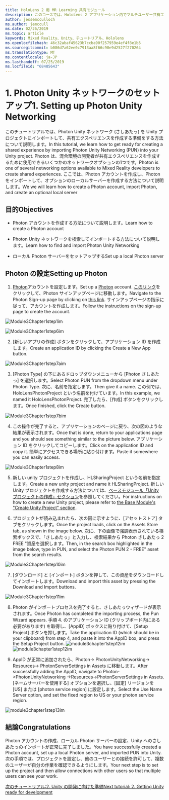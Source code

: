 ```yaml
---
title: HoloLens 2 用 MR Learning 共有モジュール
description: このコースでは、HoloLens 2 アプリケーション内でマルチユーザー共有エクスペリエンスを実装する方法について説明します。
author: jessemcculloch
ms.author: jemccull
ms.date: 02/26/2019
ms.topic: article
keywords: Mixed Reality、Unity、チュートリアル、Hololens
ms.openlocfilehash: 46c32abaf45623b7ccba90f257959e4ef4f8e1b5
ms.sourcegitcommit: b086d7a62ee0c7913aa8f66c90e9d2527f270264
ms.translationtype: MT
ms.contentlocale: ja-JP
ms.lasthandoff: 07/25/2019
ms.locfileid: "68485643"
---
```

#  <a name="1-setting-up-photon-unity-networking"></a><span data-ttu-id="98bde-104">1. Photon Unity ネットワークのセットアップ</span><span class="sxs-lookup"><span data-stu-id="98bde-104">1. Setting up Photon Unity Networking</span></span>

<span data-ttu-id="98bde-105">このチュートリアルでは、Photon Unity ネットワーク (さしあたっ) を Unity プロジェクトにインポートして、共有エクスペリエンスを作成する準備をする方法について説明します。</span><span class="sxs-lookup"><span data-stu-id="98bde-105">In this tutorial, we learn how to get ready for creating a shared experience by importing Photon Unity Networking (PUN) into your Unity project.</span></span> <span data-ttu-id="98bde-106">Photon は、混合環境の開発者が共有エクスペリエンスを作成するために使用できるいくつかのネットワークオプションの1つです。</span><span class="sxs-lookup"><span data-stu-id="98bde-106">Photon is one of several networking options available to Mixed Reality developers to create shared experiences.</span></span> <span data-ttu-id="98bde-107">ここでは、Photon アカウントを作成し、Photon をインポートして、オプションのローカルサーバーを作成する方法について説明します。</span><span class="sxs-lookup"><span data-stu-id="98bde-107">We we will learn how to create a Photon account, import Photon, and create an optional local server</span></span>

## <a name="objectives"></a><span data-ttu-id="98bde-108">目的</span><span class="sxs-lookup"><span data-stu-id="98bde-108">Objectives</span></span>

* <span data-ttu-id="98bde-109">Photon アカウントを作成する方法について説明します。</span><span class="sxs-lookup"><span data-stu-id="98bde-109">Learn how to create a Photon account</span></span>

* <span data-ttu-id="98bde-110">Photon Unity ネットワークを検索してインポートする方法について説明します。</span><span class="sxs-lookup"><span data-stu-id="98bde-110">Learn how to find and import Photon Unity Networking</span></span>

* <span data-ttu-id="98bde-111">ローカル Photon サーバーをセットアップする</span><span class="sxs-lookup"><span data-stu-id="98bde-111">Set up a local Photon server</span></span>

  

## <a name="setting-up-photon"></a><span data-ttu-id="98bde-112">Photon の設定</span><span class="sxs-lookup"><span data-stu-id="98bde-112">Setting up Photon</span></span>

1. <span data-ttu-id="98bde-113">[Photon](https://dashboard.photonengine.com/en-US/Account/SignUp)アカウントを設定します。</span><span class="sxs-lookup"><span data-stu-id="98bde-113">Set up a [Photon](https://dashboard.photonengine.com/en-US/Account/SignUp) account.</span></span> <span data-ttu-id="98bde-114">[このリンク](https://dashboard.photonengine.com/en-US/Account/SignUp)をクリックして、Photon サインアップページに移動します。</span><span class="sxs-lookup"><span data-stu-id="98bde-114">Navigate to the Photon Sign-up page by clicking on [this link](https://dashboard.photonengine.com/en-US/Account/SignUp).</span></span> <span data-ttu-id="98bde-115">サインアップページの指示に従って、アカウントを作成します。</span><span class="sxs-lookup"><span data-stu-id="98bde-115">Follow the instructions on the sign-up page to create the account.</span></span> 
   

![Module3Chapter1step1im](images/module3chapter1step1im.PNG)

![Module3Chapter1step6im](images/module3chapter1step6im.PNG)

2. <span data-ttu-id="98bde-118">[新しいアプリの作成] ボタンをクリックして、アプリケーション ID を作成します。</span><span class="sxs-lookup"><span data-stu-id="98bde-118">Create an application ID by clicking the Create a New App button.</span></span>

![Module3Chapter1step7aim](images/module3chapter1step7aim.PNG)

3. <span data-ttu-id="98bde-120">[Photon Type] の下にあるドロップダウンメニューから [Photon さしあたっ] を選択します。</span><span class="sxs-lookup"><span data-stu-id="98bde-120">Select Photon PUN from the dropdown menu under Photon Type.</span></span> <span data-ttu-id="98bde-121">次に、名前を指定します。</span><span class="sxs-lookup"><span data-stu-id="98bde-121">Then give it a name.</span></span> <span data-ttu-id="98bde-122">この例では、HoloLensPhotonProject という名前を付けています。</span><span class="sxs-lookup"><span data-stu-id="98bde-122">In this example, we named it HoloLensPhotonProject.</span></span> <span data-ttu-id="98bde-123">完了したら、[作成] ボタンをクリックします。</span><span class="sxs-lookup"><span data-stu-id="98bde-123">Once finished, click the Create button.</span></span>

![Module3Chapter1step7bim](images/module3chapter1step7bim.PNG)

4. <span data-ttu-id="98bde-125">この操作が完了すると、アプリケーションのページに戻り、次の図のような結果が表示されます。</span><span class="sxs-lookup"><span data-stu-id="98bde-125">Once that is done, return to your applications page and you should see something similar to the picture below.</span></span> <span data-ttu-id="98bde-126">アプリケーション ID をクリックしてコピーします。</span><span class="sxs-lookup"><span data-stu-id="98bde-126">Click on the application ID and copy it.</span></span> <span data-ttu-id="98bde-127">簡単にアクセスできる場所に貼り付けます。</span><span class="sxs-lookup"><span data-stu-id="98bde-127">Paste it somewhere you can easily access.</span></span>  

![Module3Chapter1step8im](images/module3chapter1step8im.PNG)

5. <span data-ttu-id="98bde-129">新しい unity プロジェクトを作成し、HLSharingProject という名前を指定します。</span><span class="sxs-lookup"><span data-stu-id="98bde-129">Create a new unity project and name it HLSharingProject.</span></span> <span data-ttu-id="98bde-130">新しい Unity プロジェクトを作成する方法については、[ベースモジュール「Unity プロジェクトの作成」セクション](https://docs.microsoft.com/en-us/windows/mixed-reality/mrlearning-base-ch1#create-new-unity-project)を参照してください。</span><span class="sxs-lookup"><span data-stu-id="98bde-130">For instructions on how to create a new Unity project, please refer to [the Base Module's "Create Unity Project" section](https://docs.microsoft.com/en-us/windows/mixed-reality/mrlearning-base-ch1#create-new-unity-project).</span></span> 

6. <span data-ttu-id="98bde-131">プロジェクトが読み込まれたら、次の図に示すように、[アセットストア] タブをクリックします。</span><span class="sxs-lookup"><span data-stu-id="98bde-131">Once the project loads, click on the Assets Store tab, as shown in the image below.</span></span> <span data-ttu-id="98bde-132">次に、下の画像で強調表示されている検索ボックスで、「さしあたっ」と入力し、検索結果から Photon さしあたっ 2 FREE "資産を選択します。</span><span class="sxs-lookup"><span data-stu-id="98bde-132">Then, in the search box highlighted in the image below, type in PUN, and select the Photon PUN 2 - FREE" asset from the search results.</span></span> 

![Module3Chapter1step10im](images/module3chapter1step10im.PNG)

7. <span data-ttu-id="98bde-134">[ダウンロード] と [インポート] ボタンを押して、この資産をダウンロードしてインポートします。</span><span class="sxs-lookup"><span data-stu-id="98bde-134">Download and import this asset by pressing the Download and Import buttons.</span></span>

![Module3Chapter1step11im](images/module3chapter1step11im.PNG)

8. <span data-ttu-id="98bde-136">Photon がインポートプロセスを完了すると、さしあたっウィザードが表示されます。</span><span class="sxs-lookup"><span data-stu-id="98bde-136">Once Photon has completed the importing process, the Pun Wizard appears.</span></span> <span data-ttu-id="98bde-137">手順 4. のアプリケーション ID (クリップボード内にある必要があります) を取得し、[AppID] ボックスに貼り付けて、[Setup Project] ボタンを押します。</span><span class="sxs-lookup"><span data-stu-id="98bde-137">Take the application ID (which should be in your clipboard) from step 4, and paste it into the AppID box, and press the Setup Project button.</span></span> 
<span data-ttu-id="98bde-138">![module3chapter1step12im](images/module3chapter1step12im.PNG)</span><span class="sxs-lookup"><span data-stu-id="98bde-138">![module3chapter1step12im](images/module3chapter1step12im.PNG)</span></span>

9. <span data-ttu-id="98bde-139">AppID が正常に追加されたら、Photon-> PhotonUnityNetworking-> Resources-> PhotonServerSettings in Assets に移動します。</span><span class="sxs-lookup"><span data-stu-id="98bde-139">After successfully adding the AppID, navigate to Photon->PhotonUnityNetworking ->Resources->PhotonServerSettings in Assets.</span></span> <span data-ttu-id="98bde-140">[ネームサーバーを使用する] オプションを選択し、[固定] リージョンを [US] または [photon service region] に設定します。</span><span class="sxs-lookup"><span data-stu-id="98bde-140">Select the Use Name Server option, and set the fixed region to US or your photon service region.</span></span>

![module3chapter1step13im](images/module3chapter1step13im.PNG)

## <a name="congratulations"></a><span data-ttu-id="98bde-142">結論</span><span class="sxs-lookup"><span data-stu-id="98bde-142">Congratulations</span></span>

<span data-ttu-id="98bde-143">Photon アカウントの作成、ローカル Photon サーバーの設定、Unity へのさしあたっのインポートが正常に完了しました。</span><span class="sxs-lookup"><span data-stu-id="98bde-143">You have successfully created a Photon account, set up a local Photon server, and imported PUN into Unity.</span></span> <span data-ttu-id="98bde-144">次の手順では、プロジェクトを設定し、他のユーザーとの接続を許可して、複数のユーザーが自分の作業を確認できるようにします。</span><span class="sxs-lookup"><span data-stu-id="98bde-144">Your next step is to set up the project and then allow connections with other users so that multiple users can see your work.</span></span> 

<span data-ttu-id="98bde-145">[次のチュートリアル:2. Unity の開発に向けた準備](mrlearning-sharing(photon)-ch2.md)</span><span class="sxs-lookup"><span data-stu-id="98bde-145">[Next tutorial: 2. Getting Unity ready for development](mrlearning-sharing(photon)-ch2.md)</span></span>

